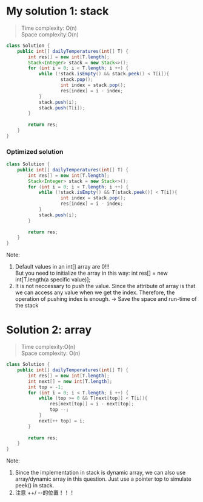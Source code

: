 # My solution 1: stack
> Time complexity: O(n)<br> Space complexity:O(n)
```Java
class Solution {
    public int[] dailyTemperatures(int[] T) {
        int res[] = new int[T.length];
        Stack<Integer> stack = new Stack<>();
        for (int i = 0; i < T.length; i ++) {
            while (!stack.isEmpty() && stack.peek() < T[i]){
                    stack.pop();
                    int index = stack.pop();
                    res[index] = i - index;
            }
            stack.push(i);
            stack.push(T[i]);
        }
        
        return res;    
    }
}
```
### Optimized solution
```Java
class Solution {
    public int[] dailyTemperatures(int[] T) {
        int res[] = new int[T.length];
        Stack<Integer> stack = new Stack<>();
        for (int i = 0; i < T.length; i ++) {
            while (!stack.isEmpty() && T[stack.peek()] < T[i]){
                    int index = stack.pop();
                    res[index] = i - index;
            }
            stack.push(i);
        }
        
        return res;    
    }
}
```
Note:<br>
1. Default values in an int[] array are 0!!! <br> But you need to initialize the array in this way:  int res[] = new int\[T.length(a specific value)\];
2. It is not neccessary to push the value. Since the attribute of array is that we can access any value when we get the index. Therefore, the operation of pushing index is enough. -> Save the space and run-time of the stack
# Solution 2: array
> Time complexity:O(n) <br> Space complexity: O(n)
```Java
class Solution {
    public int[] dailyTemperatures(int[] T) {
        int res[] = new int[T.length];
        int next[] = new int[T.length];
        int top = -1;
        for (int i = 0; i < T.length; i ++) {
            while (top >= 0 && T[next[top]] < T[i]){
                res[next[top]] = i - next[top];
                top --;
            }
            next[++ top] = i;
        }
        
        return res;    
    }
}
```
Note:<br>
1. Since the implementation in stack is dynamic array, we can also use array/dynamic array in this question. Just use a pointer top to simulate peek() in stack.
2. 注意 ++/ --的位置！！！
